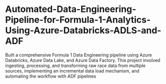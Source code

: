 # Automated-Data-Engineering-Pipeline-for-Formula-1-Analytics-Using-Azure-Databricks-ADLS-and-ADF
Built a comprehensive Formula 1 Data Engineering pipeline using Azure Databricks, Azure Data Lake, and Azure Data Factory. This project involved ingesting, processing, and transforming raw race data from multiple sources, implementing an incremental data load mechanism, and automating the workflow with ADF pipelines
